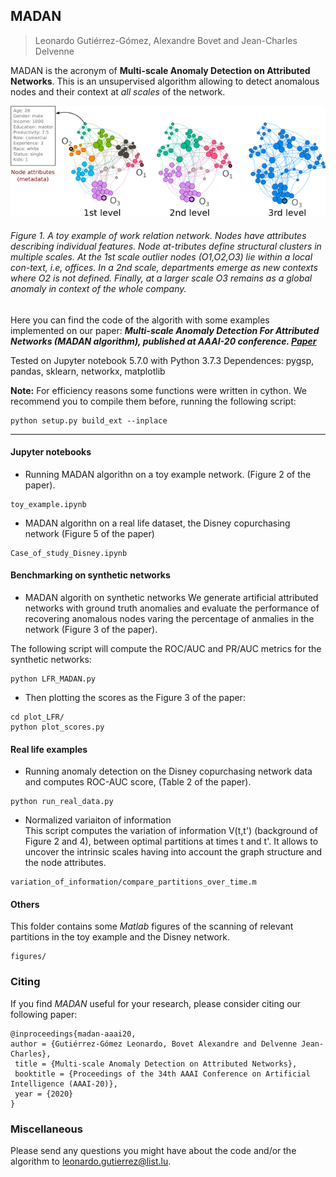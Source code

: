 ## MADAN
> Leonardo Gutiérrez-Gómez, Alexandre Bovet and Jean-Charles Delvenne<br>

MADAN is the acronym of **Multi-scale Anomaly Detection on Attributed Networks**.
This is an unsupervised algorithm allowing to detect anomalous nodes and their context at *all scales* of the network.

<p align="center">
<img src="figures/office.png">
</p>

###### Figure 1. A toy example of work relation network. Nodes have  attributes  describing  individual  features.  Node  at-tributes define structural clusters in multiple scales. At the 1st scale outlier nodes (O1,O2,O3) lie within a local con-text, i.e, offices. In a 2nd scale, departments emerge as new contexts where O2 is not defined. Finally, at a larger scale O3 remains as a global anomaly in context of the whole company.


Here you can find the code of the algorith with some examples implemented on our paper:
**_Multi-scale Anomaly Detection For Attributed Networks (MADAN algorithm), published at AAAI-20 conference.
[Paper](https://www.aaai.org/Papers/AAAI/2020GB/AAAI-GutierrezL.7044.pdf)_**


Tested on Jupyter notebook 5.7.0 with Python 3.7.3
Dependences: pygsp, pandas, sklearn, networkx, matplotlib

**Note:** For efficiency reasons some functions were written in cython. We recommend you to compile them before, running the following script:
```
python setup.py build_ext --inplace 
```

--------------------------------------------------------------------------------------------------------------------

#### Jupyter notebooks ######

* Running MADAN algorithn on a toy example network. (Figure 2 of the paper).

```
toy_example.ipynb
```

* MADAN algorithn on a real life dataset, the Disney copurchasing network (Figure 5 of the paper)

```
Case_of_study_Disney.ipynb
```

#### Benchmarking on synthetic networks ######

* MADAN algorith on synthetic networks
We generate artificial attributed networks with ground truth anomalies and evaluate the performance of recovering anomalous nodes varing the percentage of anmalies in the network (Figure 3 of the paper).

The following script will compute the ROC/AUC and PR/AUC metrics for the synthetic networks:

```
python LFR_MADAN.py
```

* Then plotting the scores as the Figure 3 of the paper:

```
cd plot_LFR/
python plot_scores.py
```

#### Real life examples ######

* Running anomaly detection on the Disney copurchasing network data and computes ROC-AUC score, (Table 2 of the paper).
```
python run_real_data.py
```
    
* Normalized variaiton of information  
This script computes the variation of information V(t,t') (background of Figure 2 and 4), between optimal partitions at times t and t'.
It allows to uncover the intrinsic scales having into account the graph structure and the node attributes.

```
variation_of_information/compare_partitions_over_time.m
```

#### Others ######

This folder contains some *Matlab* figures of the scanning of relevant partitions in the toy example and the Disney network.
```
figures/
```


### Citing
If you find *MADAN* useful for your research, please consider citing our following paper:
```
@inproceedings{madan-aaai20,
author = {Gutiérrez-Gómez Leonardo, Bovet Alexandre and Delvenne Jean-Charles},
 title = {Multi-scale Anomaly Detection on Attributed Networks},
 booktitle = {Proceedings of the 34th AAAI Conference on Artificial Intelligence (AAAI-20)},
 year = {2020}
}
```
### Miscellaneous

Please send any questions you might have about the code and/or the algorithm to <leonardo.gutierrez@list.lu>.
